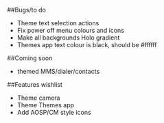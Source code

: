 ##Bugs/to do
* Theme text selection actions
* Fix power off menu colours and icons
* Make all backgrounds Holo gradient
* Themes app text colour is black, should be #ffffff

##Coming soon
* themed MMS/dialer/contacts

##Features wishlist
* Theme camera
* Theme Themes app
* Add AOSP/CM style icons
